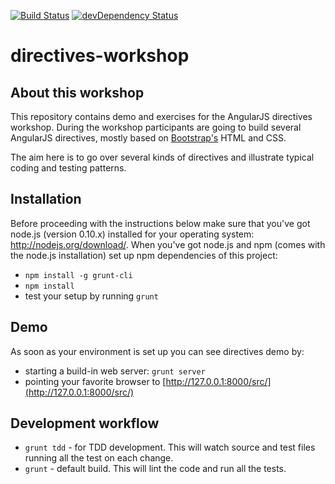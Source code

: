 [![Build Status](https://travis-ci.org/pkozlowski-opensource/directives-workshop.png?branch=master)](https://travis-ci.org/pkozlowski-opensource/directives-workshop)
[![devDependency Status](https://david-dm.org/pkozlowski-opensource/directives-workshop.png?branch=master)](https://david-dm.org/pkozlowski-opensource/directives-workshop#info=devDependencies)

directives-workshop
===================

## About this workshop

This repository contains demo and exercises for the AngularJS directives workshop. During the workshop participants
are going to build several AngularJS directives, mostly based on [Bootstrap's](http://getbootstrap.com) HTML and CSS.

The aim here is to go over several kinds of directives and illustrate typical coding and testing patterns.

## Installation

Before proceeding with the instructions below make sure that you've got node.js (version 0.10.x) installed for your
operating system: http://nodejs.org/download/. When you've got node.js and npm (comes with the node.js installation)
set up npm dependencies of this project:

* `npm install -g grunt-cli`
* `npm install`
* test your setup by running `grunt`

## Demo

As soon as your environment is set up you can see directives demo by:
* starting a build-in web server: `grunt server`
* pointing your favorite browser to [http://127.0.0.1:8000/src/](http://127.0.0.1:8000/src/)

## Development workflow

* `grunt tdd` - for TDD development. This will watch source and test files running all the test on each change.
* `grunt` - default build. This will lint the code and run all the tests.
